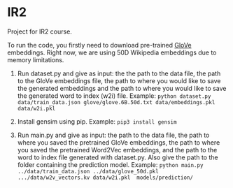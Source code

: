 # IR2
Project for IR2 course.


To run the code, you firstly need to download pre-trained
[GloVe](https://nlp.stanford.edu/projects/glove/) embeddings. Right now, we are using 50D Wikipedia
embeddings due to memory limitations.

1. Run dataset.py and give as input: the the path to the data file, the path to the GloVe embeddings file, the path to where you would like to save the generated embeddings and the path to where you would like to save the generated word to index (w2i) file. Example:
```python dataset.py data/train_data.json glove/glove.6B.50d.txt data/embeddings.pkl data/w2i.pkl```

2. Install gensim using pip. Example: ```pip3 install gensim```

4. Run main.py and give as input: the path to the data file, the path to where you saved the pretrained GloVe embeddings, the path to where you saved the pretrained Word2Vec embeddings,
and the path to the word to index file generated with dataset.py. Also give the path to the folder containing the prediction model. Example:
```python main.py ../data/train_data.json ../data/glove_50d.pkl .../data/w2v_vectors.kv data/w2i.pkl  models/prediction/```

